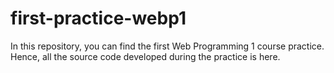 # first-practice-webp1
In this repository, you can find the first Web Programming 1 course practice. Hence, all the source code developed during the practice is here.
